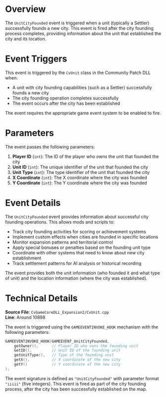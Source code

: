 # Overview

The `UnitCityFounded` event is triggered when a unit (typically a Settler) successfully founds a new city. This event is fired after the city founding process completes, providing information about the unit that established the city and its location.

# Event Triggers

This event is triggered by the `CvUnit` class in the Community Patch DLL when:

- A unit with city founding capabilities (such as a Settler) successfully founds a new city
- The city founding operation completes successfully
- The event occurs after the city has been established

The event requires the appropriate game event system to be enabled to fire.

# Parameters

The event passes the following parameters:

1. **Player ID** (`int`): The ID of the player who owns the unit that founded the city
2. **Unit ID** (`int`): The unique identifier of the unit that founded the city
3. **Unit Type** (`int`): The type identifier of the unit that founded the city
4. **X Coordinate** (`int`): The X coordinate where the city was founded
5. **Y Coordinate** (`int`): The Y coordinate where the city was founded

# Event Details

The `UnitCityFounded` event provides information about successful city founding operations. This allows mods and scripts to:

- Track city founding activities for scoring or achievement systems
- Implement custom effects when cities are founded in specific locations
- Monitor expansion patterns and territorial control
- Apply special bonuses or penalties based on the founding unit type
- Coordinate with other systems that need to know about new city establishment
- Track settlement patterns for AI analysis or historical recording

The event provides both the unit information (who founded it and what type of unit) and the location information (where the city was established).

# Technical Details

**Source File**: `CvGameCoreDLL_Expansion2/CvUnit.cpp`  
**Line**: Around 10898

The event is triggered using the `GAMEEVENTINVOKE_HOOK` mechanism with the following parameters:

```cpp
GAMEEVENTINVOKE_HOOK(GAMEEVENT_UnitCityFounded, 
    getOwner(),      // Player ID who owns the founding unit
    GetID(),         // Unit ID of the founding unit
    getUnitType(),   // Type of the founding unit
    getX(),          // X coordinate of the new city
    getY()           // Y coordinate of the new city
);
```

The event signature is defined as `"UnitCityFounded"` with parameter format `"iiiii"` (five integers). This event is fired as part of the city founding process, after the city has been successfully established on the map.